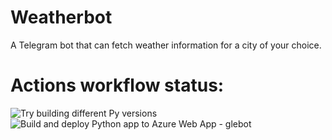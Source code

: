 # Weatherbot
A Telegram bot that can fetch weather information for a city of your choice.

# Actions workflow status:
![Try building different Py versions](https://github.com/qlep/weatherbot/actions/workflows/pytestworkflow.yml/badge.svg)
![Build and deploy Python app to Azure Web App - glebot](https://github.com/qlep/dj-weatherbot/actions/workflows/deploy-code-only.yml/badge.svg)
